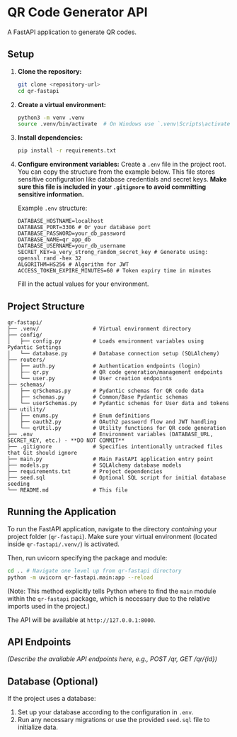 # QR Code Generator API

A FastAPI application to generate QR codes.

## Setup

1.  **Clone the repository:**
    ```bash
    git clone <repository-url>
    cd qr-fastapi
    ```

2.  **Create a virtual environment:**
    ```bash
    python3 -m venv .venv
    source .venv/bin/activate  # On Windows use `.venv\Scripts\activate`
    ```

3.  **Install dependencies:**
    ```bash
    pip install -r requirements.txt
    ```

4.  **Configure environment variables:**
    Create a `.env` file in the project root. You can copy the structure from the example below. This file stores sensitive configuration like database credentials and secret keys. **Make sure this file is included in your `.gitignore` to avoid committing sensitive information.**

    Example `.env` structure:
    ```dotenv
    DATABASE_HOSTNAME=localhost
    DATABASE_PORT=3306 # Or your database port
    DATABASE_PASSWORD=your_db_password
    DATABASE_NAME=qr_app_db
    DATABASE_USERNAME=your_db_username
    SECRET_KEY=a_very_strong_random_secret_key # Generate using: openssl rand -hex 32
    ALGORITHM=HS256 # Algorithm for JWT
    ACCESS_TOKEN_EXPIRE_MINUTES=60 # Token expiry time in minutes
    ```
    Fill in the actual values for your environment.

## Project Structure

```
qr-fastapi/
├── .venv/                 # Virtual environment directory
├── config/
│   ├── config.py          # Loads environment variables using Pydantic Settings
│   └── database.py        # Database connection setup (SQLAlchemy)
├── routers/
│   ├── auth.py            # Authentication endpoints (login)
│   ├── qr.py              # QR code generation/management endpoints
│   └── user.py            # User creation endpoints
├── schemas/
│   ├── qrSchemas.py       # Pydantic schemas for QR code data
│   ├── schemas.py         # Common/Base Pydantic schemas
│   └── userSchemas.py     # Pydantic schemas for User data and tokens
├── utility/
│   ├── enums.py           # Enum definitions
│   ├── oauth2.py          # OAuth2 password flow and JWT handling
│   └── qrUtil.py          # Utility functions for QR code generation
├── .env                   # Environment variables (DATABASE_URL, SECRET_KEY, etc.) - **DO NOT COMMIT**
├── .gitignore             # Specifies intentionally untracked files that Git should ignore
├── main.py                # Main FastAPI application entry point
├── models.py              # SQLAlchemy database models
├── requirements.txt       # Project dependencies
├── seed.sql               # Optional SQL script for initial database seeding
└── README.md              # This file
```

## Running the Application

To run the FastAPI application, navigate to the directory *containing* your project folder (`qr-fastapi`). Make sure your virtual environment (located inside `qr-fastapi/.venv/`) is activated.

Then, run uvicorn specifying the package and module:

```bash
cd .. # Navigate one level up from qr-fastapi directory
python -m uvicorn qr-fastapi.main:app --reload
```

(Note: This method explicitly tells Python where to find the `main` module within the `qr-fastapi` package, which is necessary due to the relative imports used in the project.)

The API will be available at `http://127.0.0.1:8000`.

## API Endpoints

*(Describe the available API endpoints here, e.g., POST /qr, GET /qr/{id})*

## Database (Optional)

If the project uses a database:

1.  Set up your database according to the configuration in `.env`.
2.  Run any necessary migrations or use the provided `seed.sql` file to initialize data.
